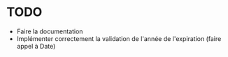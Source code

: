 # TODO

- Faire la documentation
- Implémenter correctement la validation de l'année de l'expiration (faire appel à Date)
